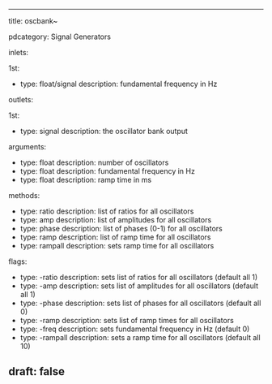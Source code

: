 --- 


title: oscbank~

pdcategory: Signal Generators

inlets:

  1st:
  - type: float/signal
    description: fundamental frequency in Hz

outlets:

  1st:
  - type: signal
    description: the oscillator bank output

arguments:
  - type: float
    description: number of oscillators
  - type: float
    description: fundamental frequency in Hz
  - type: float
    description: ramp time in ms

methods:
  - type: ratio <list>
    description: list of ratios for all oscillators
  - type: amp <list>
    description: list of amplitudes for all oscillators
  - type: phase <list>
    description: list of phases (0-1) for all oscillators
  - type: ramp <list>
    description: list of ramp time for all oscillators
  - type: rampall <float>
    description: sets ramp time for all oscillators

flags:
  - type: -ratio <list>
    description: sets list of ratios for all oscillators (default all 1)
  - type: -amp <list>
    description: sets list of amplitudes for all oscillators (default all 1)
  - type: -phase <list>
    description: sets list of phases for all oscillators (default all 0)
  - type: -ramp <list>
    description: sets list of ramp times for all oscillators
  - type: -freq <float>
    description: sets fundamental frequency in Hz (default 0)
  - type: -rampall <float>
    description: sets a ramp time for all oscillators (default all 10)

draft: false
---